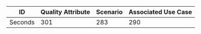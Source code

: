 ID | Quality Attribute | Scenario | Associated Use Case
--- | --- | --- | ---
Seconds | 301 | 283 | 290
